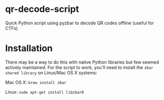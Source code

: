 # qr-decode-script
Quick Python script using pyzbar to decode QR codes offline (useful for CTFs)

# Installation
There may be a way to do this with native Python libraries but few seemed actively maintained. For the script to work, you'll need to install the `zbar shared library` on Linux/Mac OS X systems:

Mac OS X:
`brew install zbar`

Linux:
`sudo apt-get install libzbar0` 

